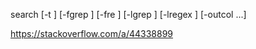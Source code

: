 
search [-t <tenant code>] [-fgrep <filename grep>] [-fre <filename regex>] [-lgrep <line content grep>] [-lregex <line content regex>] [-outcol <column index> ...]



https://stackoverflow.com/a/44338899